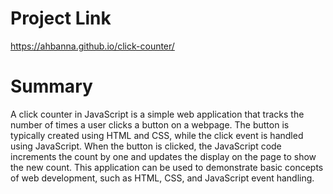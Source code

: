 # Project Link 
https://ahbanna.github.io/click-counter/
# Summary 
A click counter in JavaScript is a simple web application that tracks the number of times a user clicks a button on a webpage. The button is typically created using HTML and CSS, while the click event is handled using JavaScript. When the button is clicked, the JavaScript code increments the count by one and updates the display on the page to show the new count. This application can be used to demonstrate basic concepts of web development, such as HTML, CSS, and JavaScript event handling.
